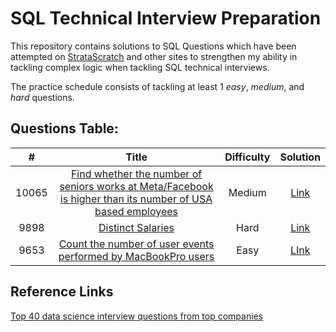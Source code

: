# SQL Technical Interview Preparation
This repository contains solutions to SQL Questions which have been attempted on [StrataScratch](https://www.stratascratch.com) and other sites to strengthen my ability in tackling complex logic when tackling SQL technical interviews.

The practice schedule consists of tackling at least 1 *easy*, *medium*, and *hard* questions.

## Questions Table:

|  #  | Title | Difficulty | Solution |
|:---:|:-----:|:--------:|:--------:|
|10065|[Find whether the number of seniors works at Meta/Facebook is higher than its number of USA based employees](https://platform.stratascratch.com/coding/10065-find-whether-the-number-of-seniors-works-at-facebook-is-higher-than-its-number-of-usa-based-employees?python=&code_type=1)|Medium|[Link](https://github.com/souyang/sql-interview/blob/main/sql/stratascratch/10065.sql)
|9898|[Distinct Salaries](https://platform.stratascratch.com/coding/9898-unique-salaries)|Hard|[Link](https://github.com/souyang/sql-interview/blob/main/sql/stratascratch/9898.sql)
|9653|[Count the number of user events performed by MacBookPro users](https://platform.stratascratch.com/coding/9653-count-the-number-of-user-events-performed-by-macbookpro-users)|Easy|[LInk](https://github.com/souyang/sql-interview/blob/main/sql/stratascratch/9653.sql)

## Reference Links
[Top 40 data science interview questions from top companies](https://www.stratascratch.com/blog/40-data-science-interview-questions-from-top-companies/)



